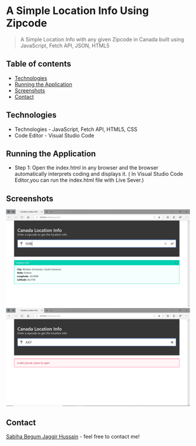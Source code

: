 # A Simple Location Info Using Zipcode 

> A Simple Location Info with any given Zipcode in Canada built using JavaScript, Fetch API, JSON, HTML5

## Table of contents
* [Technologies](#technologies)
* [Running the Application](#running-the-application)
* [Screenshots](#screenshots)
* [Contact](#contact)

## Technologies
* Technologies - JavaScript, Fetch API, HTML5, CSS
* Code Editor - Visual Studio Code

## Running the Application
* Step 1: Open the index.html in any browser and the browser automatically interprets coding and displays it. 
( In Visual Studio Code Editor,you can run the index.html file with Live Sever.)

## Screenshots
![Example screenshot](./screenshot/js1.PNG) 
![Example screenshot](./screenshot/js2.PNG)

## Contact
[Sabiha Begum Jaggir Hussain](https://sabihabegumj.com/) - feel free to contact me!
